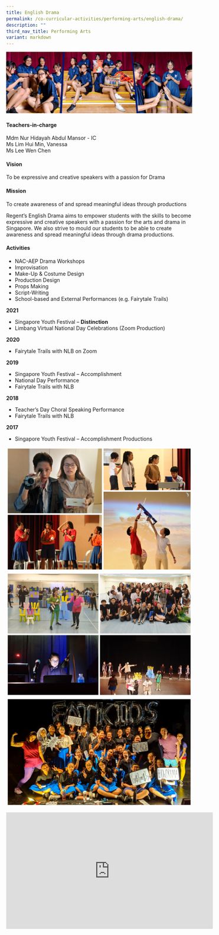 ```yaml
---
title: English Drama
permalink: /co-curricular-activities/performing-arts/english-drama/
description: ""
third_nav_title: Performing Arts
variant: markdown
---
```

![](/images/CCA/English%20Drama/ELDABanner%20-%202023.jpg)

#### Teachers-in-charge  
Mdm Nur Hidayah Abdul Mansor - IC  
Ms Lim Hui Min, Vanessa  
Ms Lee Wen Chen

#### Vision  
To be expressive and creative speakers with a passion for Drama

#### Mission  
To create awareness of and spread meaningful ideas through productions

Regent’s English Drama aims to empower students with the skills to become expressive and creative speakers with a passion for the arts and drama in Singapore. We also strive to mould our students to be able to create awareness and spread meaningful ideas through drama productions.

#### Activities

*   NAC-AEP Drama Workshops
*   Improvisation
*   Make-Up &amp; Costume Design
*   Production Design
*   Props Making
*   Script-Writing
*   School-based and External Performances (e.g. Fairytale Trails)

**2021**

*   Singapore Youth Festival –&nbsp;**Distinction**
*   Limbang Virtual National Day Celebrations (Zoom Production)

**2020**

*   Fairytale Trails with NLB on Zoom

**2019**

*   Singapore Youth Festival – Accomplishment
*   National Day Performance
*   Fairytale Trails with NLB

**2018**

*   Teacher’s Day Choral Speaking Performance
*   Fairytale Trails with NLB

**2017**

*   Singapore Youth Festival – Accomplishment Productions

![](/images/CCA/English%20Drama/ELDA-1.jpg)
![](/images/CCA/English%20Drama/ELDA-2.jpg)
![](/images/CCA/English%20Drama/ELDA-3.jpg)

<iframe width="560" height="315" src="https://www.youtube.com/embed/4mgKkVpeQ_E" title="YouTube video player" frameborder="0" allow="accelerometer; autoplay; clipboard-write; encrypted-media; gyroscope; picture-in-picture" allowfullscreen=""></iframe>